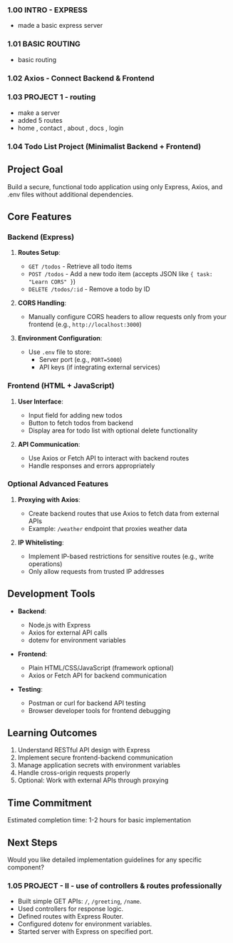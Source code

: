 ### 1.00 INTRO - EXPRESS
- made a basic express server

### 1.01 BASIC ROUTING

- basic routing

### 1.02 Axios - Connect Backend & Frontend

### 1.03 PROJECT 1 - routing
- make a server
- added 5 routes
- home , contact , about , docs , login

### 1.04 Todo List Project (Minimalist Backend + Frontend)

## Project Goal
Build a secure, functional todo application using only Express, Axios, and .env files without additional dependencies.

## Core Features

### Backend (Express)
1. **Routes Setup**:
   - `GET /todos` - Retrieve all todo items
   - `POST /todos` - Add a new todo item (accepts JSON like `{ task: "Learn CORS" }`)
   - `DELETE /todos/:id` - Remove a todo by ID

2. **CORS Handling**:
   - Manually configure CORS headers to allow requests only from your frontend (e.g., `http://localhost:3000`)

3. **Environment Configuration**:
   - Use `.env` file to store:
     - Server port (e.g., `PORT=5000`)
     - API keys (if integrating external services)

### Frontend (HTML + JavaScript)
1. **User Interface**:
   - Input field for adding new todos
   - Button to fetch todos from backend
   - Display area for todo list with optional delete functionality

2. **API Communication**:
   - Use Axios or Fetch API to interact with backend routes
   - Handle responses and errors appropriately

### Optional Advanced Features
1. **Proxying with Axios**:
   - Create backend routes that use Axios to fetch data from external APIs
   - Example: `/weather` endpoint that proxies weather data

2. **IP Whitelisting**:
   - Implement IP-based restrictions for sensitive routes (e.g., write operations)
   - Only allow requests from trusted IP addresses

## Development Tools
- **Backend**:
  - Node.js with Express
  - Axios for external API calls
  - dotenv for environment variables

- **Frontend**:
  - Plain HTML/CSS/JavaScript (framework optional)
  - Axios or Fetch API for backend communication

- **Testing**:
  - Postman or curl for backend API testing
  - Browser developer tools for frontend debugging

## Learning Outcomes
1. Understand RESTful API design with Express
2. Implement secure frontend-backend communication
3. Manage application secrets with environment variables
4. Handle cross-origin requests properly
5. Optional: Work with external APIs through proxying

## Time Commitment
Estimated completion time: 1-2 hours for basic implementation

## Next Steps
Would you like detailed implementation guidelines for any specific component?



### 1.05 PROJECT - II - use of controllers & routes professionally

- Built simple GET APIs: `/`, `/greeting`, `/name`.
- Used controllers for response logic.
- Defined routes with Express Router.
- Configured dotenv for environment variables.
- Started server with Express on specified port.
